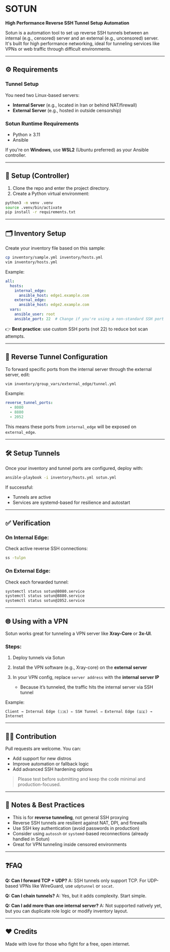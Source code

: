 # SOTUN

**High Performance Reverse SSH Tunnel Setup Automation**

Sotun is a automation tool to set up reverse SSH tunnels between an internal (e.g., censored) server and an external (e.g., uncensored) server. It's built for high performance networking, ideal for tunneling services like VPNs or web traffic through difficult environments.

---

## ⚙️ Requirements

### Tunnel Setup

You need two Linux-based servers:

* **Internal Server** (e.g., located in Iran or behind NAT/firewall)
* **External Server** (e.g., hosted in outside censorship)

### Sotun Runtime Requirements

* Python ≥ 3.11
* Ansible

If you're on **Windows**, use **WSL2** (Ubuntu preferred) as your Ansible controller.

---

## 🚀 Setup (Controller)

1. Clone the repo and enter the project directory.
2. Create a Python virtual environment:

```bash
python3 -m venv .venv
source .venv/bin/activate
pip install -r requirements.txt
```

---

## 🗂️ Inventory Setup

Create your inventory file based on this sample:

```bash
cp inventory/sample.yml inventory/hosts.yml
vim inventory/hosts.yml
```

Example:

```yaml
all:
  hosts:
    internal_edge:
      ansible_host: edge1.example.com
    external_edge:
      ansible_host: edge2.example.com
  vars:
    ansible_user: root
    ansible_port: 22  # Change if you're using a non-standard SSH port
```

👉 **Best practice**: use custom SSH ports (not 22) to reduce bot scan attempts.

---

## 🔁 Reverse Tunnel Configuration

To forward specific ports from the internal server through the external server, edit:

```bash
vim inventory/group_vars/external_edge/tunnel.yml
```

Example:

```yaml
reverse_tunnel_ports:
  - 8080
  - 8880
  - 2052
```

This means these ports from `internal_edge` will be exposed on `external_edge`.

---

## 🛠️ Setup Tunnels

Once your inventory and tunnel ports are configured, deploy with:

```bash
ansible-playbook -i inventory/hosts.yml sotun.yml
```

If successful:

* Tunnels are active
* Services are systemd-based for resilience and autostart

---

## ✅ Verification

### On **Internal Edge**:

Check active reverse SSH connections:

```bash
ss -tulpn
```

### On **External Edge**:

Check each forwarded tunnel:

```bash
systemctl status sotun@8080.service
systemctl status sotun@8880.service
systemctl status sotun@2052.service
```

---

## 🌐 Using with a VPN

Sotun works great for tunneling a VPN server like **Xray-Core** or **3x-UI**.

### Steps:

1. Deploy tunnels via Sotun
2. Install the VPN software (e.g., Xray-core) on the **external server**
3. In your VPN config, replace `server address` with the **internal server IP**

   * Because it’s tunneled, the traffic hits the internal server via SSH tunnel

Example:

```
Client → Internal Edge (🇮🇷) ⇐ SSH Tunnel ⇒ External Edge (🇩🇪) → Internet
```

---

## 🧑‍💻 Contribution

Pull requests are welcome. You can:

* Add support for new distros
* Improve automation or fallback logic
* Add advanced SSH hardening options

> Please test before submitting and keep the code minimal and production-focused.

---

## 🧠 Notes & Best Practices

* This is for **reverse tunneling**, not general SSH proxying
* Reverse SSH tunnels are resilient against NAT, DPI, and firewalls
* Use SSH key authentication (avoid passwords in production)
* Consider using `autossh` or `systemd`-based reconnections (already handled in Sotun)
* Great for VPN tunneling inside censored environments

---

## ❓FAQ

**Q: Can I forward TCP + UDP?**
A: SSH tunnels only support TCP. For UDP-based VPNs like WireGuard, use `udptunnel` or `socat`.

**Q: Can I chain tunnels?**
A: Yes, but it adds complexity. Start simple.

**Q: Can I add more than one internal server?**
A: Not supported natively yet, but you can duplicate role logic or modify inventory layout.


---

## ❤️ Credits

Made with love for those who fight for a free, open internet.
